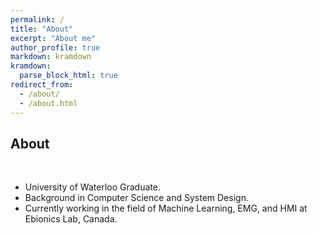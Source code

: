 ```yaml
---
permalink: /
title: "About"
excerpt: "About me"
author_profile: true
markdown: kramdown
kramdown:
  parse_block_html: true
redirect_from: 
  - /about/
  - /about.html
---
```


About 
------
<br/>
<!-- Visionary, Task-Oriented and Self-Governing are the three features of mine in professional realm. Programming and product development is my background and currently investigating varied domains of Machine Learning including Human-Machine Interface (HMI), Autonous Driving and Reinforcement Learning. I'm a graduate student at University of Waterloo and doing reseach in *"Ultra-low latency in gaming using real-time EMG onset detection and Machine Learning"*.  -->


<!-- Either in business or research, I spend most of myself in problem sovling. I believe to run a successful business one needs to excel in the three fields, technology, research and management, and I’m going towards them rigorously. -->


* University of Waterloo Graduate.
* Background in Computer Science and System Design.
* Currently working in the field of Machine Learning, EMG, and HMI at Ebionics Lab, Canada. 